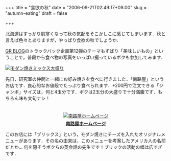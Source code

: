 +++
title = "食欲の秋"
date = "2006-09-21T02:49:17+09:00"
slug = "autumn-eating"
draft = false

+++

<p>北海道はすっかり肌寒くなって秋の気配をそこかしこに感じてしまいます．秋と言えば色々とありますが，やっぱり食欲の秋でしょうか．</p>
<p><a href="http://blog.ricoh.co.jp/GR/archives/2006/09/_12.html" target="_blank">GR BLOG</a>のトラックバック企画第12弾のテーマもずばり「美味しいもの」ということで，普段から食べ物の写真をいっぱい撮っているボクも参加してみます．</p>
<p><a href="http://www.flickr.com/photos/june29/247370031/" title="Photo Sharing"><img src="http://static.flickr.com/85/247370031_e6ca9484f9.jpg" alt="モダン焼きミックス大盛り" /></a></p>
<p>先日，研究室の仲間と一緒にお好み焼きを食べに行きました．「南路屋」というお店です．良心的なお値段でたっぷり食べられます．+200円で注文できる「ジャンボ」サイズは，何と4玉分です．ボクは2玉分の大盛りで十分満腹です．もちろん味も文句ナシ！</p>
<p><center><br />
<a href="http://nanjiya.hp.infoseek.co.jp/" title="南路屋ホームページ" target="_blank"><img src="http://img.simpleapi.net/small/http://nanjiya.hp.infoseek.co.jp/" alt="南路屋ホームページ" hspace="4" vspace="4" border="0" /></a> <br /><a href="http://nanjiya.hp.infoseek.co.jp/" title="南路屋ホームページ" target="_blank"><strong>南路屋ホームページ</strong></a></center></p>
<p>このお店には「ブリックス」という，モダン焼きにチーズを入れたオリジナルメニューがあります．その名の由来は，このメニューを考案したアメリカ人の名前だとか… 何を隠そうボクらの英会話の先生です！ブリックの活動の幅は広すぎです．</p>
